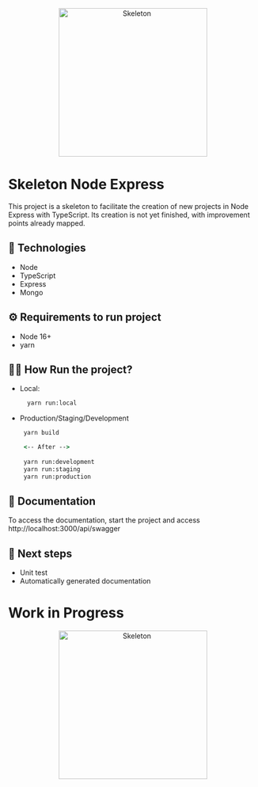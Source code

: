 <div align="center">
  <img 
    src="https://cutewallpaper.org/24/dancing-skeleton-gif-transparent/gifs-of-skeletons-dancing.gif" 
    alt="Skeleton"
    height="300"
  />
</div>


# Skeleton Node Express

This project is a skeleton to facilitate the creation of new projects in Node Express with TypeScript. Its creation is not yet finished, with improvement points already mapped.

## 🔬 Technologies
- Node
- TypeScript
- Express
- Mongo

## ⚙️ Requirements to run project
- Node 16+
- yarn

## 👨‍💻 How Run the project?
- Local:

  ```cmd
    yarn run:local
  ``` 

- Production/Staging/Development
   ```cmd
    yarn build

    <-- After -->
    
    yarn run:development
    yarn run:staging
    yarn run:production
  ``` 

## 📖 Documentation

To access the documentation, start the project and access http://localhost:3000/api/swagger

## 👷 Next steps
- Unit test
- Automatically generated documentation

# Work in Progress

<div align="center">
  <img 
    src="https://www.animatedimages.org/data/media/1664/animated-work-in-progress-image-0020.gif" 
    alt="Skeleton"
    width="300"
  />
</div>